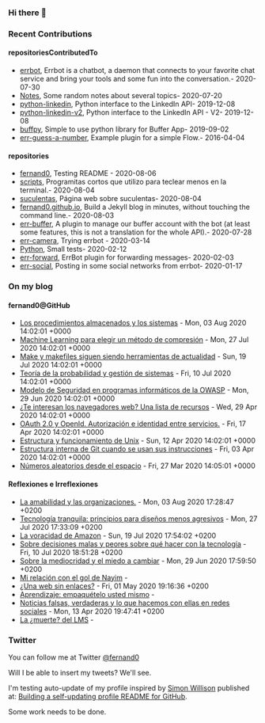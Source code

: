 ### Hi there 👋

<!--
Currently working on [Datasette](https://datasette.readthedocs.io/) and associated projects. Read [my blog](https://simonwillison.net/) or [follow @simonw on Twitter](https://twitter.com/simonw).
--> 


### Recent Contributions
<!-- recent_releases starts -->


#### repositoriesContributedTo
* [errbot](https://github.com/errbotio/errbot/projects),  Errbot is a chatbot, a daemon that connects to your favorite chat service and bring your tools and some fun into the conversation.- 2020-07-30
* [Notes](https://github.com/jgbarah/Notes/projects),  Some random notes about several topics- 2020-07-20
* [python-linkedin](https://github.com/ozgur/python-linkedin/projects),  Python interface to the LinkedIn API- 2019-12-08
* [python-linkedin-v2](https://github.com/HootsuiteLabs/python-linkedin-v2/projects),  Python interface to the LinkedIn API - V2- 2019-12-08
* [buffpy](https://github.com/vtemian/buffpy/projects),  Simple to use python library for Buffer App- 2019-09-02
* [err-guess-a-number](https://github.com/errbotio/err-guess-a-number/projects),  Example plugin for a simple Flow.- 2016-04-04

#### repositories
* [fernand0](https://github.com/fernand0/fernand0/projects),  Testing README - 2020-08-06
* [scripts](https://github.com/fernand0/scripts/projects),  Programitas cortos que utilizo para teclear menos en la terminal.- 2020-08-04
* [suculentas](https://github.com/fernand0/suculentas/projects),  Página web sobre suculentas- 2020-08-04
* [fernand0.github.io](https://github.com/fernand0/fernand0.github.io/projects),  Build a Jekyll blog in minutes, without touching the command line.- 2020-08-03
* [err-buffer](https://github.com/fernand0/err-buffer/projects),  A plugin to manage our buffer account with the bot (at least some features, this is not a translation for the whole API).- 2020-07-28
* [err-camera](https://github.com/fernand0/err-camera/projects),  Trying errbot - 2020-03-14
* [Python](https://github.com/fernand0/Python/projects),  Small tests- 2020-02-12
* [err-forward](https://github.com/fernand0/err-forward/projects),  ErrBot plugin for forwarding messages- 2020-02-03
* [err-social](https://github.com/fernand0/err-social/projects),  Posting in some social networks from errbot- 2020-01-17
<!-- recent_releases ends -->

### On my blog
<!-- blog starts -->


#### fernand0@GitHub
* [Los procedimientos almacenados y los sistemas](http://fernand0.github.io/procedimientos-almacenados/) - Mon, 03 Aug 2020 14:02:01 +0000
* [Machine Learning para elegir un método de compresión](http://fernand0.github.io/machine-learning-compresion/) - Mon, 27 Jul 2020 14:02:01 +0000
* [Make y makefiles siguen siendo herramientas de actualidad](http://fernand0.github.io/makefile-lenguaje-desarrollo/) - Sun, 19 Jul 2020 14:02:01 +0000
* [Teoría de la probabilidad y gestión de sistemas](http://fernand0.github.io/probabilidades-y-programacion-sistemas/) - Fri, 10 Jul 2020 14:02:01 +0000
* [Modelo de Seguridad en programas informáticos de la OWASP](http://fernand0.github.io/owasp-modelos-madurez/) - Mon, 29 Jun 2020 14:02:01 +0000
* [¿Te interesan los navegadores web? Una lista de recursos](http://fernand0.github.io/recursos-sobre-navegadores/) - Wed, 29 Apr 2020 14:02:01 +0000
* [OAuth 2.0 y OpenId. Autorización e identidad entre servicios.](http://fernand0.github.io/guia-ilustrada-oauth/) - Fri, 17 Apr 2020 14:02:01 +0000
* [Estructura y funcionamiento de Unix](http://fernand0.github.io/funcionamiento-unix/) - Sun, 12 Apr 2020 14:02:01 +0000
* [Estructura interna de Git cuando se usan sus instrucciones](http://fernand0.github.io/funcionamiento-git-interno/) - Fri, 03 Apr 2020 14:02:01 +0000
* [Números aleatorios desde el espacio](http://fernand0.github.io/numeros-aletaorios-espacio/) - Fri, 27 Mar 2020 14:05:01 +0000

#### Reflexiones e Irreflexiones
* [La amabilidad y las organizaciones.](http://fernand0.blogalia.com//historias/78239) - Mon, 03 Aug 2020 17:28:47 +0200
* [Tecnolog&#237;a tranquila: principios para dise&#241;os menos agresivos](http://fernand0.blogalia.com//historias/78232) - Mon, 27 Jul 2020 17:33:09 +0200
* [La voracidad de Amazon](http://fernand0.blogalia.com//historias/78229) - Sun, 19 Jul 2020 17:54:02 +0200
* [Sobre decisiones malas y peores sobre qu&#233; hacer con la tecnolog&#237;a](http://fernand0.blogalia.com//historias/78225) - Fri, 10 Jul 2020 18:51:28 +0200
* [Sobre la mediocridad y el miedo a cambiar](http://fernand0.blogalia.com//historias/78221) - Mon, 29 Jun 2020 17:59:50 +0200
* [Mi relaci&#243;n con el gol de Nayim](http://fernand0.blogalia.com//historias/78183) - 
* [&#191;Una web sin enlaces?](http://fernand0.blogalia.com//historias/78177) - Fri, 01 May 2020 19:16:36 +0200
* [Aprendizaje: empaqu&#233;telo usted mismo](http://fernand0.blogalia.com//historias/78171) - 
* [Noticias falsas, verdaderas y lo que hacemos con ellas en redes sociales](http://fernand0.blogalia.com//historias/78166) - Mon, 13 Apr 2020 19:47:41 +0200
* [La &#191;muerte? del LMS](http://fernand0.blogalia.com//historias/78161) - 
<!-- blog ends -->
<!--
More on [simonwillison.net](https://simonwillison.net/)
-->

### Twitter 

You can follow me at Twitter [@fernand0](https://twitter.com/fernand0)

Will I be able to insert my tweets? We'll see.

I'm testing auto-update of my profile inspired by [Simon Willison](https://simonwillison.net/) published at: [Building a self-updating profile README for GitHub](https://simonwillison.net/2020/Jul/10/self-updating-profile-readme/).

Some work needs to be done.

<!--
* [How to deploy a folder with a Dockerfile to Cloud Run](https://github.com/simonw/til/blob/master/cloudrun/ship-dockerfile-to-cloud-run.md) - 2020-08-05
* [SQLite BLOB literals](https://github.com/simonw/til/blob/master/sqlite/blob-literals.md) - 2020-07-29
* [PostgreSQL full-text search in the Django Admin](https://github.com/simonw/til/blob/master/django/postgresql-full-text-search-admin.md) - 2020-07-25
* [Implementing a "copy to clipboard" button](https://github.com/simonw/til/blob/master/javascript/copy-button.md) - 2020-07-23
* [Updating a Markdown table of contents with a GitHub Action](https://github.com/simonw/til/blob/master/github-actions/markdown-table-of-contents.md) - 2020-07-22
-->
<!-- tils ends -->
<!--
More on [til.simonwillison.net](https://til.simonwillison.net/)
-->

<!--
<a href="https://github.com/simonw/simonw/actions"><img src="https://github.com/simonw/simonw/workflows/Build%20README/badge.svg" align="right" alt="Build README"></a> <a href="https://simonwillison.net/2020/Jul/10/self-updating-profile-readme/">How this works</a>

-->
<!--
**fernand0/fernand0** is a ✨ _special_ ✨ repository because its `README.md` (this file) appears on your GitHub profile.

Here are some ideas to get you started:

- 🔭 I’m currently working on ...
- 🌱 I’m currently learning ...
- 👯 I’m looking to collaborate on ...
- 🤔 I’m looking for help with ...
- 💬 Ask me about ...
- 📫 How to reach me: ...
- 😄 Pronouns: ...
- ⚡ Fun fact: ...
-->
